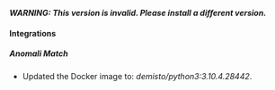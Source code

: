 ***WARNING: This version is invalid. Please install a different version.***

#### Integrations
##### Anomali Match
- Updated the Docker image to: *demisto/python3:3.10.4.28442*.

